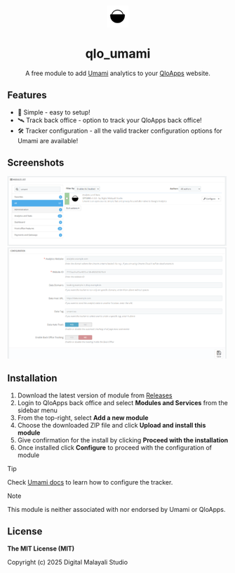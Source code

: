 <div align="center">

<img src="logo.png" alt="qlo_umami" width="50"/>

# qlo_umami
A free module to add [Umami](https://github.com/umami-software/umami) analytics to your [QloApps](https://github.com/Qloapps/QloApps) website.

</div>

## Features
- 💎 Simple - easy to setup!
- 🛰️ Track back office - option to track your QloApps back office!
- 🛠️ Tracker configuration - all the valid tracker configuration options for Umami are available!

## Screenshots
<img src="screenshots/screenshot (2).png" width="500" alt="screenshot"/>
<img src="screenshots/screenshot (1).png" width="500" alt="screenshot"/>

## Installation
1. Download the latest version of module from [Releases](https://github.com/DigitalMalayaliStudio/qlo_umami/releases)
2. Login to QloApps back office and select **Modules and Services** from the sidebar menu
3. From the top-right, select **Add a new module**
4. Choose the downloaded ZIP file and click **Upload  and install this module**
5. Give confirmation for the install by clicking **Proceed with the installation**
6. Once installed click **Configure** to proceed with the configuration of module

> [!TIP]
> Check [Umami docs](https://umami.is/docs/tracker-configuration) to learn how to configure the tracker.

> [!NOTE]  
> This module is neither associated with nor endorsed by Umami or QloApps.

## License
**The MIT License (MIT)**

Copyright (c) 2025 Digital Malayali Studio
